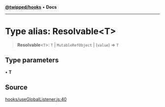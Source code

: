 [**@twipped/hooks**](../../README.md) • **Docs**

***

# Type alias: Resolvable\<T\>

> **Resolvable**\<`T`\>: `T` \| `MutableRefObject` \| (`value`) => `T`

## Type parameters

• **T**

## Source

[hooks/useGlobalListener.js:40](https://github.com/Twipped/hooks/blob/main/hooks/useGlobalListener.js#L40)
